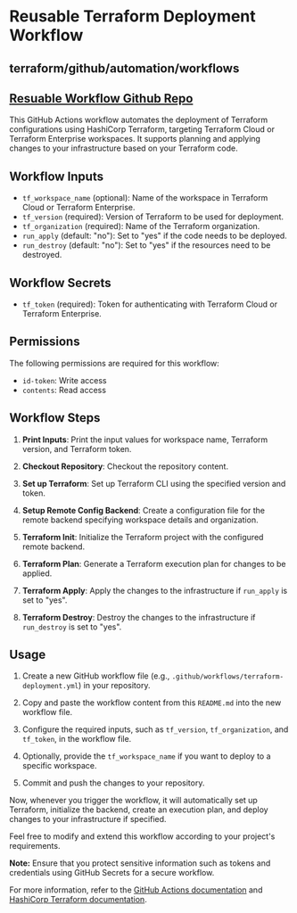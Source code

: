 # Reusable Terraform Deployment Workflow
## terraform/github/automation/workflows
## [Resuable Workflow Github Repo](https://github.com/ukhan262/Resuable-Workflows)

This GitHub Actions workflow automates the deployment of Terraform configurations using HashiCorp Terraform, targeting Terraform Cloud or Terraform Enterprise workspaces. It supports planning and applying changes to your infrastructure based on your Terraform code.

## Workflow Inputs

- `tf_workspace_name` (optional): Name of the workspace in Terraform Cloud or Terraform Enterprise.
- `tf_version` (required): Version of Terraform to be used for deployment.
- `tf_organization` (required): Name of the Terraform organization.
- `run_apply` (default: "no"): Set to "yes" if the code needs to be deployed.
- `run_destroy` (default: "no"): Set to "yes" if the resources need to be destroyed.

## Workflow Secrets

- `tf_token` (required): Token for authenticating with Terraform Cloud or Terraform Enterprise.

## Permissions

The following permissions are required for this workflow:

- `id-token`: Write access
- `contents`: Read access

## Workflow Steps

1. **Print Inputs**: Print the input values for workspace name, Terraform version, and Terraform token.

2. **Checkout Repository**: Checkout the repository content.

3. **Set up Terraform**: Set up Terraform CLI using the specified version and token.

4. **Setup Remote Config Backend**: Create a configuration file for the remote backend specifying workspace details and organization.

5. **Terraform Init**: Initialize the Terraform project with the configured remote backend.

6. **Terraform Plan**: Generate a Terraform execution plan for changes to be applied.

7. **Terraform Apply**: Apply the changes to the infrastructure if `run_apply` is set to "yes".

8. **Terraform Destroy**: Destroy the changes to the infrastructure if `run_destroy` is set to "yes".

## Usage

1. Create a new GitHub workflow file (e.g., `.github/workflows/terraform-deployment.yml`) in your repository.

2. Copy and paste the workflow content from this `README.md` into the new workflow file.

3. Configure the required inputs, such as `tf_version`, `tf_organization`, and `tf_token`, in the workflow file.

4. Optionally, provide the `tf_workspace_name` if you want to deploy to a specific workspace.

5. Commit and push the changes to your repository.

Now, whenever you trigger the workflow, it will automatically set up Terraform, initialize the backend, create an execution plan, and deploy changes to your infrastructure if specified.

Feel free to modify and extend this workflow according to your project's requirements.

**Note:** Ensure that you protect sensitive information such as tokens and credentials using GitHub Secrets for a secure workflow.

For more information, refer to the [GitHub Actions documentation](https://docs.github.com/en/actions) and [HashiCorp Terraform documentation](https://learn.hashicorp.com/terraform).
